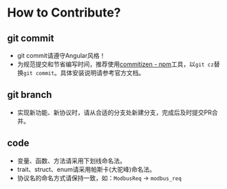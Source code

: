 # How to Contribute?

## git commit
* git commit请遵守Angular风格！
* 为规范提交和节省编写时间，推荐使用[commitizen  -  npm](https://www.npmjs.com/package/commitizen)工具，以`git cz`替换`git commit`。具体安装说明请参考官方文档。

## git branch
* 实现新功能、新协议时，请从合适的分支处新建分支，完成后及时提交PR合并。

## code
* 变量、函数、方法请采用下划线命名法。
* trait、struct、enum请采用帕斯卡(大驼峰)命名法。
* 协议名的命名方式请保持一致，如：`ModbusReq` -> `modbus_req`